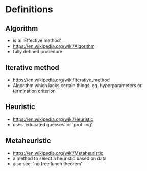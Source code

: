 # Definitions

## Algorithm
- is a: 'Effective method'
- https://en.wikipedia.org/wiki/Algorithm
- fully defined procedure

## Iterative method
- https://en.wikipedia.org/wiki/Iterative_method
- Algorithm which lacks certain things, eg. hyperparameters or termination criterion

## Heuristic
- https://en.wikipedia.org/wiki/Heuristic
- uses 'educated guesses' or 'profiling'

## Metaheuristic
- https://en.wikipedia.org/wiki/Metaheuristic
- a method to select a heuristic based on data
- also see: 'no free lunch theorem'
